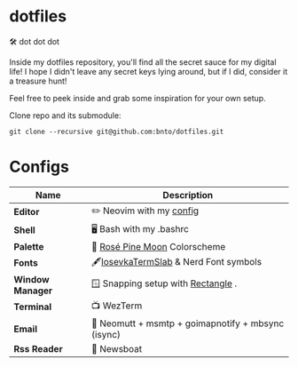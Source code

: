 # dotfiles

🛠 dot dot dot

Inside my dotfiles repository, you'll find all the secret sauce for my digital life!
I hope I didn't leave any secret keys lying around, but if I did, consider it a treasure hunt!

Feel free to peek inside and grab some inspiration for your own setup.

Clone repo and its submodule:

`git clone --recursive git@github.com:bnto/dotfiles.git`

# Configs

| Name               | Description                                                                     |
| ------------------ | ------------------------------------------------------------------------------- |
| **Editor**         | ✏️ Neovim with my [config](https://github.com/bnto/bnto.nvim)          |
| **Shell**          | 🖥️ Bash with my .bashrc                                                            |
| **Palette**        | 🎨 [Rosé Pine Moon](https://rosepinetheme.com) Colorscheme            |
| **Fonts**          | 🖋️[IosevkaTermSlab](https://github.com/be5invis/Iosevka) & Nerd Font symbols  |
| **Window Manager** | 🪟 Snapping setup with [Rectangle](https://rectangleapp.com) . |
| **Terminal**       | 📺 WezTerm                                                                     |
| **Email**          | 📨 Neomutt + msmtp + goimapnotify + mbsync (isync)                                 |
| **Rss Reader**     | 📰 Newsboat                                                                        |
